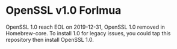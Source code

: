 # OpenSSL v1.0 Forlmua

OpenSSL 1.0 reach EOL on 2019-12-31, OpenSSL 1.0 removed in Homebrew-core.
To install 1.0 for legacy issues, you could tap this repository then install OpenSSL 1.0.
